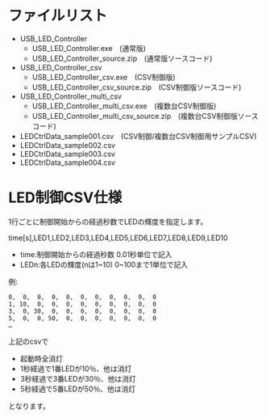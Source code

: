 # ファイルリスト

 - USB_LED_Controller
   - USB_LED_Controller.exe　(通常版)
   - USB_LED_Controller_source.zip　(通常版ソースコード)
 - USB_LED_Controller_csv
   - USB_LED_Controller_csv.exe　(CSV制御版)
   - USB_LED_Controller_csv_source.zip　(CSV制御版ソースコード)
 - USB_LED_Controller_multi_csv
   - USB_LED_Controller_multi_csv.exe　(複数台CSV制御版)
   - USB_LED_Controller_multi_csv_source.zip　(複数台CSV制御版ソースコード)
 - LEDCtrlData_sample001.csv　(CSV制御/複数台CSV制御用サンプルCSV)
 - LEDCtrlData_sample002.csv
 - LEDCtrlData_sample003.csv
 - LEDCtrlData_sample004.csv

# LED制御CSV仕様

1行ごとに制御開始からの経過秒数でLEDの輝度を指定します。

time\[s\],LED1,LED2,LED3,LED4,LED5,LED6,LED7,LED8,LED9,LED10

 - time:制御開始からの経過秒数 0.01秒単位で記入
 - LEDn:各LEDの輝度(nは1\~10) 0\~100まで1単位で記入

例:
```
0,  0,  0,  0,  0,  0,  0,  0,  0,  0,  0
1, 10,  0,  0,  0,  0,  0,  0,  0,  0,  0
3,  0, 30,  0,  0,  0,  0,  0,  0,  0,  0
5,  0,  0, 50,  0,  0,  0,  0,  0,  0,  0
…
```
上記のcsvで
 - 起動時全消灯
 - 1秒経過で1番LEDが10％、他は消灯
 - 3秒経過で3番LEDが30％、他は消灯
 - 5秒経過で5番LEDが50％、他は消灯

となります。
